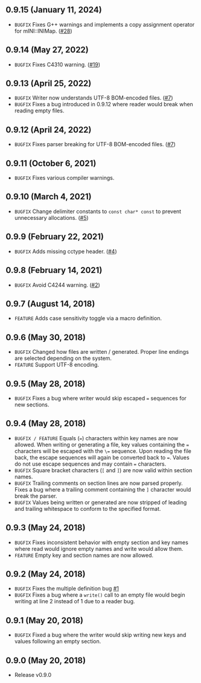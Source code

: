 ## 0.9.15 (January 11, 2024)
- `BUGFIX` Fixes G++ warnings and implements a copy assignment operator for mINI::INIMap. ([#28](https://github.com/pulzed/mINI/pull/28))

## 0.9.14 (May 27, 2022)
- `BUGFIX` Fixes C4310 warning. ([#19](https://github.com/pulzed/mINI/issues/19))

## 0.9.13 (April 25, 2022)
- `BUGFIX` Writer now understands UTF-8 BOM-encoded files. ([#7](https://github.com/pulzed/mINI/issues/17))
- `BUGFIX` Fixes a bug introduced in 0.9.12 where reader would break when reading empty files.

## 0.9.12 (April 24, 2022)
- `BUGFIX` Fixes parser breaking for UTF-8 BOM-encoded files. ([#7](https://github.com/pulzed/mINI/issues/17))

## 0.9.11 (October 6, 2021)
- `BUGFIX` Fixes various compiler warnings.

## 0.9.10 (March 4, 2021)
- `BUGFIX` Change delimiter constants to `const char* const` to prevent unnecessary allocations. ([#5](https://github.com/pulzed/mINI/issues/5))

## 0.9.9 (February 22, 2021)
- `BUGFIX` Adds missing cctype header. ([#4](https://github.com/pulzed/mINI/pull/4))

## 0.9.8 (February 14, 2021)
- `BUGFIX` Avoid C4244 warning. ([#2](https://github.com/pulzed/mINI/pull/2))

## 0.9.7 (August 14, 2018)
- `FEATURE` Adds case sensitivity toggle via a macro definition.

## 0.9.6 (May 30, 2018)
- `BUGFIX` Changed how files are written / generated. Proper line endings are selected depending on the system.
- `FEATURE` Support UTF-8 encoding.

## 0.9.5 (May 28, 2018)
- `BUGFIX` Fixes a bug where writer would skip escaped `=` sequences for new sections.

## 0.9.4 (May 28, 2018)
- `BUGFIX / FEATURE` Equals (`=`) characters within key names are now allowed. When writing or generating a file, key values containing the `=` characters will be escaped with the `\=` sequence. Upon reading the file back, the escape sequences will again be converted back to `=`. Values do not use escape sequences and may contain `=` characters.
- `BUGFIX` Square bracket characters (`[` and `]`) are now valid within section names.
- `BUGFIX` Trailing comments on section lines are now parsed properly. Fixes a bug where a trailing comment containing the `]` character would break the parser.
- `BUGFIX` Values being written or generated are now stripped of leading and trailing whitespace to conform to the specified format.

## 0.9.3 (May 24, 2018)
- `BUGFIX` Fixes inconsistent behavior with empty section and key names where read would ignore empty names and write would allow them.
- `FEATURE` Empty key and section names are now allowed.

## 0.9.2 (May 24, 2018)
- `BUGFIX` Fixes the multiple definition bug [#1](/../../issues/1)
- `BUGFIX` Fixes a bug where a `write()` call to an empty file would begin writing at line 2 instead of 1 due to a reader bug.

## 0.9.1 (May 20, 2018)
- `BUGFIX` Fixed a bug where the writer would skip writing new keys and values following an empty section.

## 0.9.0 (May 20, 2018)
- Release v0.9.0
